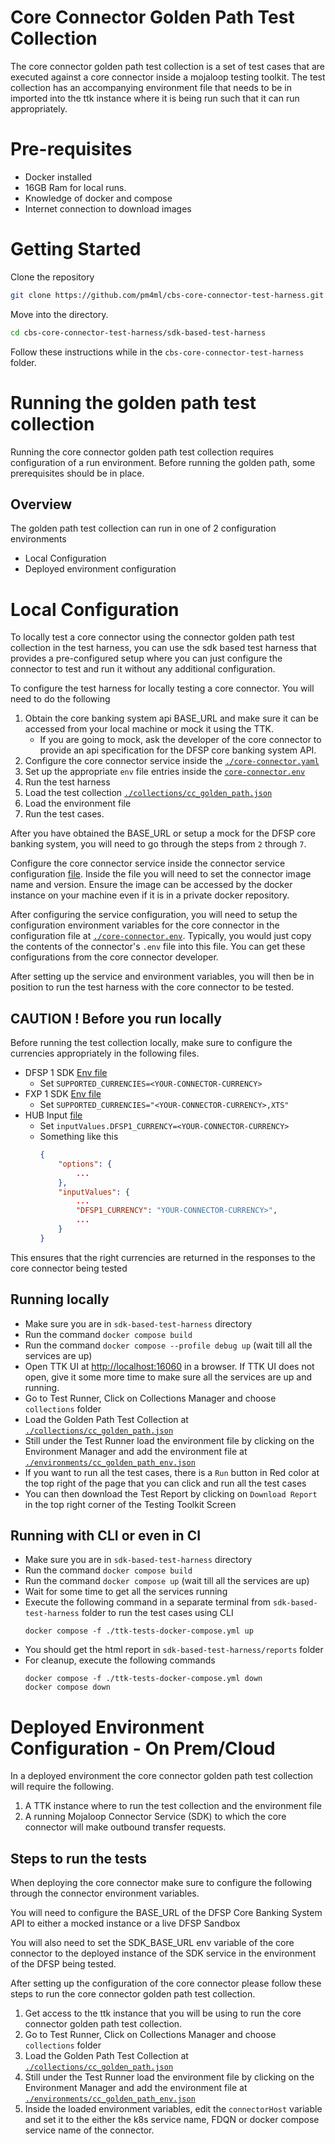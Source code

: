 # Core Connector Golden Path Test Collection
The core connector golden path test collection is a set of test cases that are executed against a core connector inside a mojaloop testing toolkit.  The test collection has an accompanying environment file that needs to be in imported into the ttk instance where it is being run such that it can run appropriately.

# Pre-requisites
- Docker installed
- 16GB Ram for local runs.
- Knowledge of docker and compose
- Internet connection to download images

# Getting Started
Clone the repository
```bash
git clone https://github.com/pm4ml/cbs-core-connector-test-harness.git
```
Move into the directory.
```bash
cd cbs-core-connector-test-harness/sdk-based-test-harness
```
Follow these instructions while in the `cbs-core-connector-test-harness` folder.

# Running the golden path test collection
Running the core connector golden path test collection requires configuration of a run environment. Before running the golden path, some prerequisites should be in place.

## Overview
The golden path test collection can run in one of 2 configuration environments
- Local Configuration
- Deployed environment configuration

# Local Configuration
To locally test a core connector using the connector golden path test collection in the test harness, you can use the sdk based test harness that provides a pre-configured setup where you can just configure the connector to test and run it without any additional configuration.

To configure the test harness for locally testing a core connector. You will need to do the following
1. Obtain the core banking system api BASE_URL and make sure it can be accessed from your local machine or mock it using the TTK. 
    - If you are going to mock, ask the developer of the core connector to provide an api specification for the DFSP core banking system API.
2. Configure the core connector service inside the [`./core-connector.yaml`](./core-connector.yaml)
3. Set up the appropriate `env` file entries inside the [`core-connector.env`](./core-connector.env)
4. Run the test harness 
5. Load the test collection [`./collections/cc_golden_path.json`](./collections/cc_golden_path.json)
6. Load the environment file 
7. Run the test cases.

After you have obtained the BASE_URL or setup a mock for the DFSP core banking system, you will need to go through the steps from `2` through `7`.

Configure the core connector service inside the connector service configuration [file](./core-connector.yaml). Inside the file you will need to set the connector image name and version. Ensure the image can be accessed by the docker instance on your machine even if it is in a private docker repository.

After configuring the service configuration, you will need to setup the configuration environment variables for the core connector in the configuration file at [`./core-connector.env`](./core-connector.env). Typically, you would just copy the contents of the connector's `.env` file into this file. You can get these configurations from the core connector developer.

After setting up the service and environment variables, you will then be in position to run the test harness with the core connector to be tested.

## CAUTION ! Before you run locally
Before running the test collection locally, make sure to configure the currencies appropriately in the following files.
 - DFSP 1 SDK [Env file](./config/sdk-dfsp1/api-svc.env) 
    - Set `SUPPORTED_CURRENCIES=<YOUR-CONNECTOR-CURRENCY>`
-  FXP 1 SDK [Env file](./config/sdk-fxp1/api-svc.env)
    - Set `SUPPORTED_CURRENCIES="<YOUR-CONNECTOR-CURRENCY>,XTS"`
- HUB Input [file](./config/ttk-dfsp1/environments/hub_local_environment.json)
    - Set  `inputValues.DFSP1_CURRENCY=<YOUR-CONNECTOR-CURRENCY>`
    - Something like this 
        ```json
        {
            "options": {
                ...
            },
            "inputValues": {
                ...
                "DFSP1_CURRENCY": "YOUR-CONNECTOR-CURRENCY>",
                ...
            }
        }
        ```
This ensures that the right currencies are returned in the responses to the core connector being tested

## Running locally
- Make sure you are in `sdk-based-test-harness` directory
- Run the command `docker compose build`
- Run the command `docker compose --profile debug up` (wait till all the services are up)
- Open TTK UI at [http://localhost:16060](http://localhost:16060) in a browser. If TTK UI does not open, give it some more time to make sure all the services are up and running.
- Go to Test Runner, Click on Collections Manager and choose `collections` folder
- Load the Golden Path Test Collection at [`./collections/cc_golden_path.json`](./collections/cc_golden_path.json)
- Still under the Test Runner load the environment file by clicking on the Environment Manager and add the environment file at [`./environments/cc_golden_path_env.json`](./environments/cc_golden_path_env.json)
- If you want to run all the test cases, there is a `Run` button in Red color at the top right of the page that you can click and run all the test cases
- You can then download the Test Report by clicking on `Download Report` in the top right corner of the Testing Toolkit Screen

## Running with CLI or even in CI
- Make sure you are in `sdk-based-test-harness` directory
- Run the command `docker compose build`
- Run the command `docker compose up` (wait till all the services are up)
- Wait for some time to get all the services running
- Execute the following command in a separate terminal from `sdk-based-test-harness` folder to run the test cases using CLI
    ```
    docker compose -f ./ttk-tests-docker-compose.yml up
    ```
- You should get the html report in `sdk-based-test-harness/reports` folder
- For cleanup, execute the following commands
    ```
    docker compose -f ./ttk-tests-docker-compose.yml down
    docker compose down
    ```

# Deployed Environment Configuration - On Prem/Cloud
In a deployed environment the core connector golden path test collection will require the following.

1. A TTK instance where to run the test collection and the environment file
3. A running Mojaloop Connector Service (SDK) to which the core connector will make outbound transfer requests.

## Steps to run the tests
When deploying the core connector make sure to configure the following through the connector environment variables.

You will need to configure the BASE_URL of the DFSP Core Banking System API to either a mocked instance or a live DFSP Sandbox

You will also need to set the SDK_BASE_URL env variable of the core connector to the deployed instance of the SDK service in the environment of the DFSP being tested.

After setting up the configuration of the core connector please follow these steps to run the core connector golden path test collection.

1. Get access to the ttk instance that you will be using to run the core connector golden path test collection.
2. Go to Test Runner, Click on Collections Manager and choose `collections` folder
3. Load the Golden Path Test Collection at [`./collections/cc_golden_path.json`](./collections/cc_golden_path.json)
4. Still under the Test Runner load the environment file by clicking on the Environment Manager and add the environment file at [`./environments/cc_golden_path_env.json`](./environments/cc_golden_path_env.json)
5. Inside the loaded environment variables, edit the `connectorHost` variable and set it to the either the k8s service name, FDQN or docker compose service name of the connector. 

